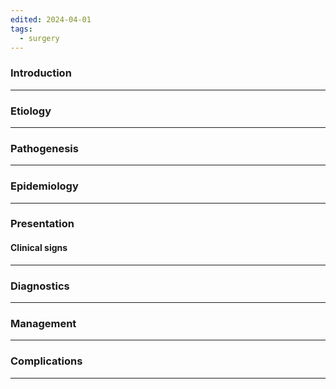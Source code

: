```yaml
---
edited: 2024-04-01
tags:
  - surgery
---
```

### Introduction


---
### Etiology


---
### Pathogenesis


----
### Epidemiology


---
### Presentation

#### Clinical signs


---
### Diagnostics


---
### Management


---

### Complications


---
